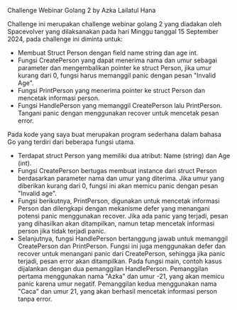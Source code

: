 Challenge Webinar Golang 2 by Azka Lailatul Hana

Challenge ini merupakan challenge webinar golang 2 yang diadakan oleh Spacevolver yang dilaksanakan pada hari Minggu tanggal 15 September 2024, pada challenge ini diminta untuk:
- Membuat Struct Person dengan field name string dan age int.
- Fungsi CreatePerson yang dapat menerima nama dan umur sebagai parameter dan mengembalikan pointer ke struct Person, jika umur kurang dari 0, fungsi harus memanggil panic dengan pesan "Invalid Age".
- Fungsi PrintPerson yang menerima pointer ke struct Person dan mencetak informasi person.
- Fungsi HandlePerson yang memanggil CreatePerson lalu PrintPerson. Tangani panic dengan menggunakan recover untuk mencetak pesan error.

Pada kode yang saya buat merupakan program sederhana dalam bahasa Go yang terdiri dari beberapa fungsi utama. 
- Terdapat struct Person yang memiliki dua atribut: Name (string) dan Age (int).
- Fungsi CreatePerson bertugas membuat instance dari struct Person berdasarkan parameter nama dan umur yang diterima. Jika umur yang diberikan kurang dari 0, fungsi ini akan memicu panic dengan pesan "Invalid age".
- Fungsi berikutnya, PrintPerson, digunakan untuk mencetak informasi Person dan dilengkapi dengan mekanisme defer yang menangani potensi panic menggunakan recover. Jika ada panic yang terjadi, pesan yang dihasilkan akan ditampilkan, namun tetap mencetak informasi person jika tidak terjadi panic.
- Selanjutnya, fungsi HandlePerson bertanggung jawab untuk memanggil CreatePerson dan PrintPerson. Fungsi ini juga menggunakan defer dan recover untuk menangani panic dari CreatePerson, sehingga jika panic terjadi, pesan error akan ditampilkan. Pada fungsi main, contoh kasus dijalankan dengan dua pemanggilan HandlePerson. Pemanggilan pertama menggunakan nama "Azka" dan umur -21, yang akan memicu panic karena umur negatif. Pemanggilan kedua menggunakan nama "Caca" dan umur 21, yang akan berhasil mencetak informasi person tanpa error.

